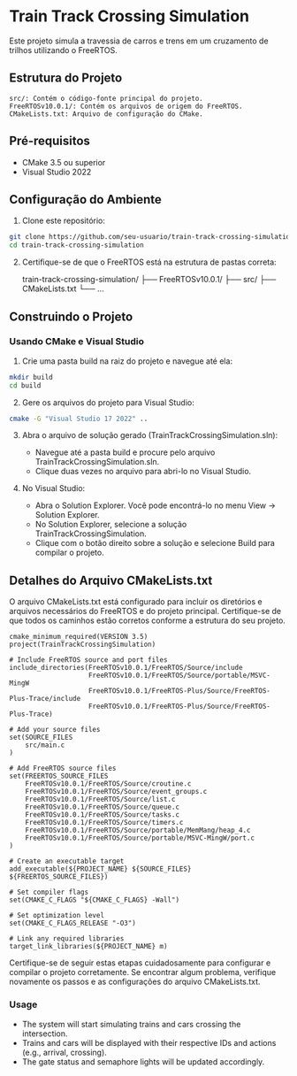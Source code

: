 # Train Track Crossing Simulation

Este projeto simula a travessia de carros e trens em um cruzamento de trilhos utilizando o FreeRTOS.

## Estrutura do Projeto

    src/: Contém o código-fonte principal do projeto.
    FreeRTOSv10.0.1/: Contém os arquivos de origem do FreeRTOS.
    CMakeLists.txt: Arquivo de configuração do CMake.

## Pré-requisitos

* CMake 3.5 ou superior
* Visual Studio 2022

## Configuração do Ambiente

1. Clone este repositório:

```bash
git clone https://github.com/seu-usuario/train-track-crossing-simulation.git
cd train-track-crossing-simulation
```
2. Certifique-se de que o FreeRTOS está na estrutura de pastas correta:

    train-track-crossing-simulation/
    ├── FreeRTOSv10.0.1/
    ├── src/
    ├── CMakeLists.txt
    └── ...

## Construindo o Projeto
### Usando CMake e Visual Studio

1. Crie uma pasta build na raiz do projeto e navegue até ela:

```bash
mkdir build
cd build
```

2. Gere os arquivos do projeto para Visual Studio:

```bash
cmake -G "Visual Studio 17 2022" ..
```
    
3. Abra o arquivo de solução gerado (TrainTrackCrossingSimulation.sln):
    * Navegue até a pasta build e procure pelo arquivo TrainTrackCrossingSimulation.sln.
    * Clique duas vezes no arquivo para abri-lo no Visual Studio.

4. No Visual Studio:
    * Abra o Solution Explorer. Você pode encontrá-lo no menu View -> Solution Explorer.
    * No Solution Explorer, selecione a solução TrainTrackCrossingSimulation.
    * Clique com o botão direito sobre a solução e selecione Build para compilar o projeto.

## Detalhes do Arquivo CMakeLists.txt

O arquivo CMakeLists.txt está configurado para incluir os diretórios e arquivos necessários do FreeRTOS e do projeto principal. Certifique-se de que todos os caminhos estão corretos conforme a estrutura do seu projeto.

    cmake_minimum_required(VERSION 3.5)
    project(TrainTrackCrossingSimulation)
    
    # Include FreeRTOS source and port files
    include_directories(FreeRTOSv10.0.1/FreeRTOS/Source/include 
                        FreeRTOSv10.0.1/FreeRTOS/Source/portable/MSVC-MingW 
                        FreeRTOSv10.0.1/FreeRTOS-Plus/Source/FreeRTOS-Plus-Trace/include 
                        FreeRTOSv10.0.1/FreeRTOS-Plus/Source/FreeRTOS-Plus-Trace)
    
    # Add your source files
    set(SOURCE_FILES 
        src/main.c
    )
    
    # Add FreeRTOS source files
    set(FREERTOS_SOURCE_FILES
        FreeRTOSv10.0.1/FreeRTOS/Source/croutine.c
        FreeRTOSv10.0.1/FreeRTOS/Source/event_groups.c
        FreeRTOSv10.0.1/FreeRTOS/Source/list.c
        FreeRTOSv10.0.1/FreeRTOS/Source/queue.c
        FreeRTOSv10.0.1/FreeRTOS/Source/tasks.c
        FreeRTOSv10.0.1/FreeRTOS/Source/timers.c
        FreeRTOSv10.0.1/FreeRTOS/Source/portable/MemMang/heap_4.c
        FreeRTOSv10.0.1/FreeRTOS/Source/portable/MSVC-MingW/port.c
    )
    
    # Create an executable target
    add_executable(${PROJECT_NAME} ${SOURCE_FILES} ${FREERTOS_SOURCE_FILES})
    
    # Set compiler flags
    set(CMAKE_C_FLAGS "${CMAKE_C_FLAGS} -Wall")
    
    # Set optimization level
    set(CMAKE_C_FLAGS_RELEASE "-O3")
    
    # Link any required libraries
    target_link_libraries(${PROJECT_NAME} m)

Certifique-se de seguir estas etapas cuidadosamente para configurar e compilar o projeto corretamente. Se encontrar algum problema, verifique novamente os passos e as configurações do arquivo CMakeLists.txt.

### Usage

* The system will start simulating trains and cars crossing the intersection.
* Trains and cars will be displayed with their respective IDs and actions (e.g., arrival, crossing).
* The gate status and semaphore lights will be updated accordingly.
